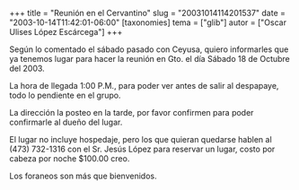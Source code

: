 +++
title = "Reunión en el Cervantino"
slug = "20031014114201537"
date = "2003-10-14T11:42:01-06:00"
[taxonomies]
tema = ["glib"]
autor = ["Oscar Ulises López Escárcega"]
+++

Según lo comentado el sábado pasado con Ceyusa, quiero informarles que
ya tenemos lugar para hacer la reunión en Gto. el día Sábado 18 de
Octubre del 2003.  

<!-- more -->
La hora de llegada 1:00 P.M., para poder ver antes de salir al
despapaye, todo lo pendiente en el grupo.

La dirección la posteo en la tarde, por favor confirmen para poder
confirmarle al dueño del lugar.

El lugar no incluye hospedaje, pero los que quieran quedarse hablen al
(473) 732-1316 con el Sr. Jesús López para reservar un lugar, costo por
cabeza por noche $100.00 creo.

Los foraneos son más que bienvenidos.

